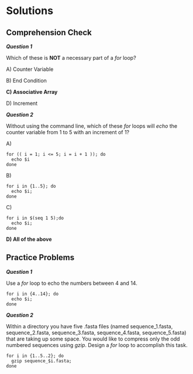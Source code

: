 # Solutions

## Comprehension Check

***Question 1***

Which of these is **NOT** a necessary part of a *for* loop?

A) Counter Variable

B) End Condition

**C) Associative Array**

D) Increment

***Question 2***

Without using the command line, which of these *for* loops will *echo* the counter variable from 1 to 5 with an increment of 1?

A)

```
for (( i = 1; i <= 5; i = i + 1 )); do
  echo $i
done
```

B) 
```
for i in {1..5}; do 
  echo $i; 
done
```

C)
```
for i in $(seq 1 5);do 
  echo $i; 
done
```

**D) All of the above**


## Practice Problems

***Question 1***

Use a *for* loop to echo the numbers between 4 and 14.

```
for i in {4..14}; do 
  echo $i; 
done
```


***Question 2***

Within a directory you have five .fasta files (named sequence_1.fasta, sequence_2.fasta, sequence_3.fasta, sequence_4.fasta, sequence_5.fasta) that are taking up some space. You would like to compress only the odd numbered sequences using *gzip*. Design a *for* loop to accomplish this task.

```
for i in {1..5..2}; do 
  gzip sequence_$i.fasta; 
done
```
